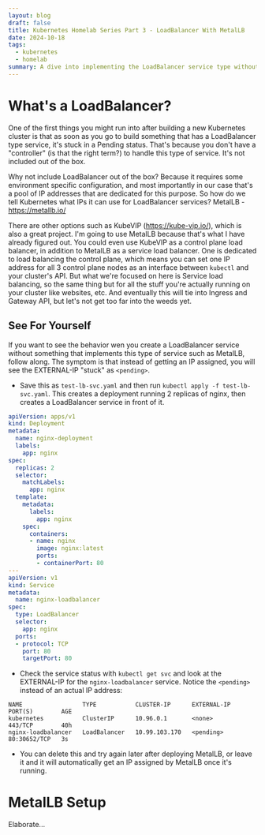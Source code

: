 ```yaml
---
layout: blog
draft: false
title: Kubernetes Homelab Series Part 3 - LoadBalancer With MetalLB
date: 2024-10-18
tags:
  - kubernetes
  - homelab
summary: A dive into implementing the LoadBalancer service type without a cloud provider using MetalLB.
---
```

# What's a LoadBalancer?
One of the first things you might run into after building a new Kubernetes cluster is that as soon as you go to build something that has a LoadBalancer type service, it's stuck in a Pending status. That's because you don't have a "controller" (is that the right term?) to handle this type of service. It's not included out of the box.

Why not include LoadBalancer out of the box? Because it requires some environment specific configuration, and most importantly in our case that's a pool of IP addresses that are dedicated for this purpose. So how do we tell Kubernetes what IPs it can use for LoadBalancer services? MetalLB - https://metallb.io/

There are other options such as KubeVIP (https://kube-vip.io/), which is also a great project. I'm going to use MetalLB because that's what I have already figured out. You could even use KubeVIP as a control plane load balancer, in addition to MetalLB as a service load balancer. One is dedicated to load balancing the control plane, which means you can set one IP address for all 3 control plane nodes as an interface between `kubectl` and your cluster's API. But what we're focused on here is Service load balancing, so the same thing but for all the stuff you're actually running on your cluster like websites, etc. And eventually this will tie into Ingress and Gateway API, but let's not get too far into the weeds yet.

## See For Yourself
If you want to see the behavior wen you create a LoadBalancer service without something that implements this type of service such as MetalLB, follow along. The symptom is that instead of getting an IP assigned, you will see the EXTERNAL-IP "stuck" as `<pending>`. 

- Save this as `test-lb-svc.yaml` and then run `kubectl apply -f test-lb-svc.yaml`. This creates a deployment running 2 replicas of nginx, then creates a LoadBalancer service in front of it. 
```yaml
apiVersion: apps/v1
kind: Deployment
metadata:
  name: nginx-deployment
  labels:
    app: nginx
spec:
  replicas: 2
  selector:
    matchLabels:
      app: nginx
  template:
    metadata:
      labels:
        app: nginx
    spec:
      containers:
      - name: nginx
        image: nginx:latest
        ports:
        - containerPort: 80
---
apiVersion: v1
kind: Service
metadata:
  name: nginx-loadbalancer
spec:
  type: LoadBalancer
  selector:
    app: nginx
  ports:
  - protocol: TCP
    port: 80
    targetPort: 80
```
- Check the service status with `kubectl get svc` and look at the EXTERNAL-IP for the `nginx-loadbalancer` service. Notice the `<pending>` instead of an actual IP address:
```
NAME                 TYPE           CLUSTER-IP      EXTERNAL-IP   PORT(S)        AGE
kubernetes           ClusterIP      10.96.0.1       <none>        443/TCP        40h
nginx-loadbalancer   LoadBalancer   10.99.103.170   <pending>     80:30652/TCP   3s
```
- You can delete this and try again later after deploying MetalLB, or leave it and it will automatically get an IP assigned by MetalLB once it's running.

# MetalLB Setup
Elaborate...